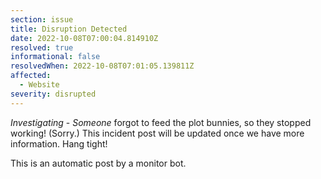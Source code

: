 ```yaml
---
section: issue
title: Disruption Detected
date: 2022-10-08T07:00:04.814910Z
resolved: true
informational: false
resolvedWhen: 2022-10-08T07:01:05.139811Z
affected:
  - Website
severity: disrupted
---
```

*Investigating* - _Someone_ forgot to feed the plot bunnies, so they stopped working! (Sorry.) This incident post will be updated once we have more information. Hang tight!

This is an automatic post by a monitor bot.
        